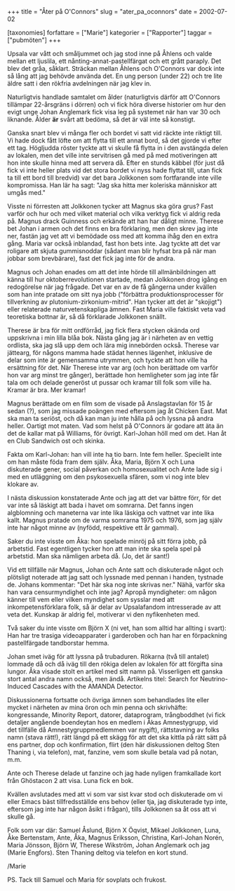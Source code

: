 +++
title = "Åter på O'Connors"
slug = "ater_pa_oconnors"
date = 2002-07-02

[taxonomies]
forfattare = ["Marie"]
kategorier = ["Rapporter"]
taggar = ["pubmöten"]
+++

Upsala var vått och småljummet och jag stod inne på Åhlens och valde mellan ett ljuslila, ett nånting-annat-pastellfärgat och ett grått paraply. Det blev det gråa, såklart. Sträckan mellan Åhlens och O'Connors var dock inte så lång att jag behövde använda det. En ung person (under 22) och tre lite äldre satt i den rökfria avdelningen när jag klev in.

<!-- more -->

Naturligtvis handlade samtalet om ålder (naturligtvis därför att O'Connors tillämpar 22-årsgräns i dörren) och vi fick höra diverse historier om hur den evigt unge Johan Anglemark fick visa leg på systemet när han var 30 och liknande. Ålder <strong>är</strong> svårt att bedöma, så det är väl inte så konstigt.

Ganska snart blev vi många fler och bordet vi satt vid räckte inte riktigt till. Vi hade dock fått löfte om att flytta till ett annat bord, så det gjorde vi efter ett tag. Högljudda röster tyckte att vi skulle få flytta in i den avstängda delen av lokalen, men det ville inte servitrisen gå med på med motiveringen att hon inte skulle hinna med att servera då. Efter en stunds käbbel (för just då fick vi inte
heller plats vid det stora bordet vi nyss hade flyttat till, utan fick ta till ett bord till bredvid) var det bara Jolkkonen som fortfarande inte ville kompromissa. Han lär ha sagt: "Jag ska hitta mer koleriska människor att umgås med."

Visste ni förresten att Jolkkonen tycker att Magnus ska göra grus? Fast varför och hur och med vilket material och vilka verktyg fick vi aldrig reda på. Magnus drack Guinness och erkände att han har dåligt minne. Therese bet Johan i armen och det finns en bra förklaring, men den skrev jag inte ner, fastän jag vet att vi bemödade oss med att komma ihåg den en extra gång. Maria var också inblandad, fast hon bets inte. Jag tyckte att det var roligare att skjuta gummisnoddar (sådant man blir hyfsat bra på när man jobbar som brevbärare), fast det fick jag inte för de andra.

Magnus och Johan enades om att det inte hörde till allmänbildningen att känna till hur oktoberrevolutionen startade, medan Jolkkonen drog igång en redogörelse när jag frågade. Det var en av de få gångerna under kvällen som han inte pratade om sitt nya jobb ("förbättra produktionsprocesser för tillverkning av plutonium-zirkonium-mitrid". Han tycker att det är "skojigt") eller relaterade naturvetenskapliga ämnen. Fast Maria ville faktiskt veta vad teoretiska bottnar är, så då förklarade Jolkkonen snällt.

Therese är bra för mitt ordförråd, jag fick flera stycken okända ord uppskrivna i min lilla blåa bok. Nästa gång jag är i närheten av en vettig ordlista, ska jag slå upp dem och lära mig innebörden också. Therese var jättearg, för någons mamma hade städat
hennes lägenhet, inklusive de delar som inte är gemensamma utrymmen, och tyckte att hon ville ha ersättning för det. När Therese inte var arg (och hon berättade om varför hon var arg minst tre gånger), berättade hon hemligheter som jag inte får tala om och delade generöst ut pussar och kramar till folk som ville ha. Kramar är bra. Mer kramar!

Magnus berättade om en film som de visade på Anslagstavlan för 15 år sedan (?), som jag missade poängen med eftersom jag åt Chicken East. Mat ska man ta seriöst, och då kan man ju inte hålla på och lyssna på andra heller. Oartigt mot maten. Vad som helst på O'Connors är godare att äta än det de kallar mat på Williams, för övrigt. Karl-Johan höll med om det. Han åt en Club Sandwich ost och skinka.

Fakta om Karl-Johan: han vill inte ha tio barn. Inte fem heller. Speciellt inte om han måste föda fram dem själv.
Åka, Maria, Björn X och Luna diskuterade gener, social påverkan och homosexualitet och Ante lade sig i med en utläggning om den psykosexuella sfären, som vi nog inte blev klokare av.

I nästa diskussion konstaterade Ante och jag att det var bättre förr, för det var inte så läskigt att bada i havet om somrarna. Det fanns ingen algblomning och maneterna var inte lika läskiga och vattnet var inte lika kallt. Magnus pratade om de varma somrarna 1975 och 1976, som jag själv inte har något minne av (nyfödd, respektive ett år gammal).

Saker du inte visste om Åka: hon spelade minröj på sitt förra jobb, på arbetstid. Fast egentligen tycker hon att man inte ska spela spel på arbetstid. Man ska nämligen arbeta då. (Jo, det är sant!)

Vid ett tillfälle när Magnus, Johan och Ante satt och diskuterade något och plötsligt noterade att jag satt och lyssnade med pennan i handen, tystnade de. Johans kommentar: "Det här ska nog inte skrivas ner." Nähä, varför ska han vara censurmyndighet och inte
jag? Apropå myndigheter: om någon känner till vem eller vilken myndighet som sysslar med att inkompetensförklara folk, så är delar av Upsalafandom intresserade av att veta det. Kunskap är aldrig fel, motiverar vi den nyfikenheten med.

Två saker du inte visste om Björn X (ni vet, han som alltid har allting i svart): Han har tre trasiga videoapparater i garderoben och han har en förpackning pastellfärgade tandborstar hemma.

Johan smet iväg för att lyssna på trubaduren. Rökarna (två till antalet) lommade då och då iväg till den rökiga delen av lokalen för att förgifta sina lungor. Åka visade stolt en artikel med sitt namn på. Visserligen ett ganska stort antal andra namn också, men ändå. Artikelns titel: Search for Neutrino-Induced Cascades with the AMANDA Detector.

Diskussionerna fortsatte och övriga ämnen som behandlades lite eller mycket i närheten av mina öron och min penna och skrivhäfte: kongressande, Minority Report, datorer, dataprogram, trångboddhet (vi fick detaljer angående boendeytan hos en medlem i Åkas Amnestygrupp, vid det tillfälle då Amnestygruppmedlemmen var nygift), rättstavning av folks namn (stava rätt!), rätt längd på ett skägg för att det ska kittla på rätt sätt på ens partner, dop och konfirmation, flirt (den här diskussionen deltog Sten Thaning i, via telefon), mat, fanzine, vem som skulle betala vad på notan, m.m.

Ante och Therese delade ut fanzine och jag hade nyligen framkallade kort från Ghöstacon 2 att visa. Luna fick en bok.

Kvällen avslutades med att vi som var sist kvar stod och diskuterade om vi eller Emacs bäst tillfredsställde ens behov (eller tja, jag diskuterade typ inte, eftersom jag inte har någon åsikt i frågan), tills Jolkkonen sa åt oss att vi skulle gå.

Folk som var där: Samuel Åslund, Björn X Öqvist, Mikael Jolkkonen, Luna, Åke Bertenstam, Ante, Åka, Magnus Eriksson, Christina, Karl-Johan Norén, Maria Jönsson, Björn W, Therese Wikström, Johan Anglemark och jag (Marie Engfors). Sten Thaning deltog via telefon en kort stund.

/Marie

PS. Tack till Samuel och Maria för sovplats och frukost.
